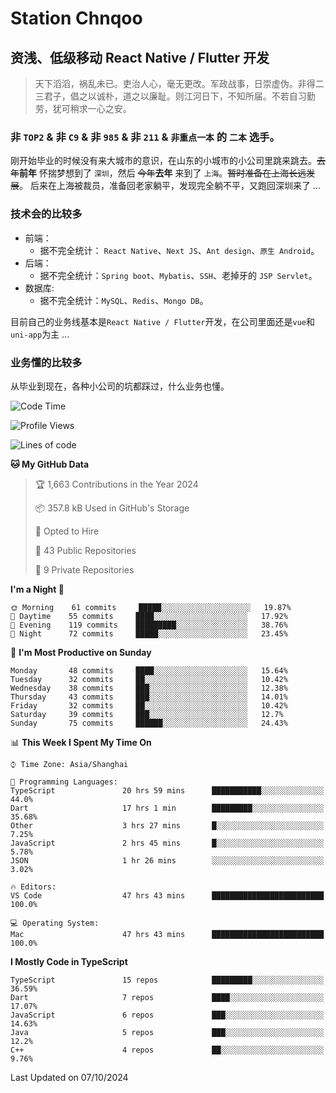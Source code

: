 # Station Chnqoo

## 资浅、低级移动 React Native / Flutter 开发

> 天下滔滔，祸乱未已。吏治人心，毫无更改。军政战事，日崇虚伪。非得二三君子，倡之以诚朴，道之以廉耻。则江河日下，不知所届。不若自习勤劳，犹可稍求一心之安。

### 非 `TOP2` & 非 `C9` & 非 `985` & 非 `211` & `非重点一本` 的 `二本` 选手。

刚开始毕业的时候没有来大城市的意识，在山东的小城市的小公司里跳来跳去。~~去年~~**前年** 怀揣梦想到了 `深圳`，然后 ~~今年~~**去年** 来到了 `上海`。~~暂时准备在上海长远发展~~。
后来在上海被裁员，准备回老家躺平，发现完全躺不平，又跑回深圳来了 ...

### 技术会的比较多

- 前端：
  - 据不完全统计： `React Native`、`Next JS`、`Ant design`、`原生 Android`。
- 后端：
  - 据不完全统计：`Spring boot`、`Mybatis`、`SSH`、老掉牙的 `JSP Servlet`。
- 数据库:
  - 据不完全统计：`MySQL`、`Redis`、`Mongo DB`。

目前自己的业务线基本是`React Native / Flutter`开发，在公司里面还是`vue`和`uni-app`为主 ...

### 业务懂的比较多

从毕业到现在，各种小公司的坑都踩过，什么业务也懂。

<!--START_SECTION:waka-->
![Code Time](http://img.shields.io/badge/Code%20Time-6%2C181%20hrs%209%20mins-blue)

![Profile Views](http://img.shields.io/badge/Profile%20Views-0-blue)

![Lines of code](https://img.shields.io/badge/From%20Hello%20World%20I%27ve%20Written-353%20Thousand%20lines%20of%20code-blue)

**🐱 My GitHub Data** 

> 🏆 1,663 Contributions in the Year 2024
 > 
> 📦 357.8 kB Used in GitHub's Storage 
 > 
> 💼 Opted to Hire
 > 
> 📜 43 Public Repositories 
 > 
> 🔑 9 Private Repositories  
 > 
**I'm a Night 🦉** 

```text
🌞 Morning    61 commits     █████░░░░░░░░░░░░░░░░░░░░   19.87% 
🌆 Daytime    55 commits     ████░░░░░░░░░░░░░░░░░░░░░   17.92% 
🌃 Evening    119 commits    █████████░░░░░░░░░░░░░░░░   38.76% 
🌙 Night      72 commits     █████░░░░░░░░░░░░░░░░░░░░   23.45%

```
📅 **I'm Most Productive on Sunday** 

```text
Monday       48 commits     ████░░░░░░░░░░░░░░░░░░░░░   15.64% 
Tuesday      32 commits     ██░░░░░░░░░░░░░░░░░░░░░░░   10.42% 
Wednesday    38 commits     ███░░░░░░░░░░░░░░░░░░░░░░   12.38% 
Thursday     43 commits     ███░░░░░░░░░░░░░░░░░░░░░░   14.01% 
Friday       32 commits     ██░░░░░░░░░░░░░░░░░░░░░░░   10.42% 
Saturday     39 commits     ███░░░░░░░░░░░░░░░░░░░░░░   12.7% 
Sunday       75 commits     ██████░░░░░░░░░░░░░░░░░░░   24.43%

```


📊 **This Week I Spent My Time On** 

```text
⌚︎ Time Zone: Asia/Shanghai

💬 Programming Languages: 
TypeScript               20 hrs 59 mins      ███████████░░░░░░░░░░░░░░   44.0% 
Dart                     17 hrs 1 min        █████████░░░░░░░░░░░░░░░░   35.68% 
Other                    3 hrs 27 mins       █░░░░░░░░░░░░░░░░░░░░░░░░   7.25% 
JavaScript               2 hrs 45 mins       █░░░░░░░░░░░░░░░░░░░░░░░░   5.78% 
JSON                     1 hr 26 mins        ░░░░░░░░░░░░░░░░░░░░░░░░░   3.02%

🔥 Editors: 
VS Code                  47 hrs 43 mins      █████████████████████████   100.0%

💻 Operating System: 
Mac                      47 hrs 43 mins      █████████████████████████   100.0%

```

**I Mostly Code in TypeScript** 

```text
TypeScript               15 repos            █████████░░░░░░░░░░░░░░░░   36.59% 
Dart                     7 repos             ████░░░░░░░░░░░░░░░░░░░░░   17.07% 
JavaScript               6 repos             ███░░░░░░░░░░░░░░░░░░░░░░   14.63% 
Java                     5 repos             ███░░░░░░░░░░░░░░░░░░░░░░   12.2% 
C++                      4 repos             ██░░░░░░░░░░░░░░░░░░░░░░░   9.76%

```



 Last Updated on 07/10/2024
<!--END_SECTION:waka-->

<!---
ChenqiaoStation/ChenqiaoStation is a ✨ special ✨ repository because its `README.md` (this file) appears on your GitHub profile.
You can click the Preview link to take a look at your changes.
--->
